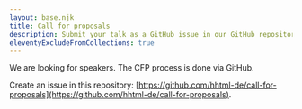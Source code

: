 ```yaml
---
layout: base.njk
title: Call for proposals
description: Submit your talk as a GitHub issue in our GitHub repository.
eleventyExcludeFromCollections: true
---
```


We are looking for speakers. The CFP process is done via GitHub.

Create an issue in this repository: [https://github.com/hhtml-de/call-for-proposals](https://github.com/hhtml-de/call-for-proposals).
